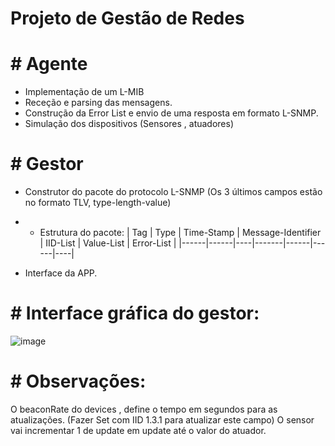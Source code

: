 # Projeto de Gestão de Redes
# # Agente 
- Implementação de um L-MIB
- Receção e parsing  das mensagens.
- Construção da Error List e envio de uma resposta em formato L-SNMP.
- Simulação dos dispositivos (Sensores , atuadores)

# # Gestor
- Construtor do pacote do protocolo L-SNMP (Os 3 últimos campos estão no formato TLV, type-length-value)
- - Estrutura do pacote:
    | Tag | Type | Time-Stamp | Message-Identifier | IID-List | Value-List | Error-List |
    |------|------|----|-------|------|------|----|
  
- Interface da APP.

# # Interface gráfica do gestor:

![image](https://github.com/user-attachments/assets/789c70d1-436d-49af-aca1-25a4d027cff8)

# # Observações:

O beaconRate do devices , define o tempo em segundos para as atualizações. (Fazer Set com IID 1.3.1 para atualizar este campo)
O sensor vai incrementar 1 de update em update até o valor do atuador.
